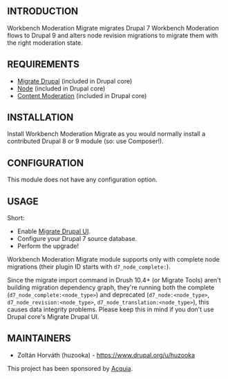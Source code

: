 INTRODUCTION
------------

Workbench Moderation Migrate migrates Drupal 7 Workbench Moderation flows
to Drupal 9 and alters node revision migrations to migrate them with the right
moderation state.


REQUIREMENTS
------------

* [Migrate Drupal][1] (included in Drupal core)
* [Node][2] (included in Drupal core)
* [Content Moderation][3] (included in Drupal core)

INSTALLATION
------------

Install Workbench Moderation Migrate as you would normally install a contributed
Drupal 8 or 9 module (so: use Composer!).


CONFIGURATION
-------------

This module does not have any configuration option.


USAGE
-----

Short:
- Enable [Migrate Drupal UI][4].
- Configure your Drupal 7 source database.
- Perform the upgrade!

Workbench Moderation Migrate module supports only with complete node migrations
(their plugin ID starts with `d7_node_complete:`).

Since the migrate import command in Drush 10.4+ (or Migrate Tools) aren't
building migration dependency graph, they're running both the complete
(`d7_node_complete:<node_type>`) and deprecated (`d7_node:<node_type>`,
`d7_node_revision:<node_type>`, `d7_node_translation:<node_type>`), this causes
data integrity problems. Please keep this in mind if you don't use Drupal core's
Migrate Drupal UI.


MAINTAINERS
-----------

* Zoltán Horváth (huzooka) - https://www.drupal.org/u/huzooka

This project has been sponsored by [Acquia][5].

[1]: https://drupal.org/docs/core-modules-and-themes/core-modules/migrate-drupal-module
[2]: https://drupal.org/docs/core-modules-and-themes/core-modules/node-module
[3]: https://drupal.org/docs/8/core/modules/content-moderation
[4]: https://drupal.org/docs/core-modules-and-themes/core-modules/migrate-drupal-ui-module
[5]: https://acquia.com
